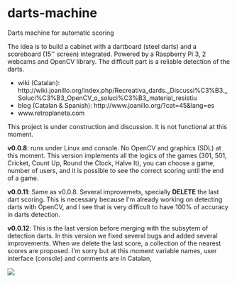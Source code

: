 # darts-machine
Darts machine for automatic scoring

The idea is to build a cabinet with a dartboard (steel darts) and a scoreboard (15'' screen) integrated. Powered by a Raspberry Pi 3, 2 webcams and OpenCV library. The difficult part is a reliable detection of the darts.
<ul>
<li>wiki (Catalan): http://wiki.joanillo.org/index.php/Recreativa_dards._Discussi%C3%B3._Soluci%C3%B3_OpenCV_o_soluci%C3%B3_material_resistiu</li>
  <li>blog (Catalan & Spanish): http://www.joanillo.org/?cat=45&lang=es</li>
  <li>www.retroplaneta.com</li>
</ul>
This project is under construction and discussion. It is not functional at this moment.

<strong>v0.0.8</strong>: runs under Linux and console. No OpenCV and graphics (SDL) at this moment. This version implements all the logics of the games (301, 501, Cricket, Count Up, Round the Clock, Halve It), you can choose a game, number of users, and it is possible to see the correct  scoring until the end of a game. 

<strong>v0.0.11</strong>: Same as v0.0.8. Several improvemets, specially <strong>DELETE</strong> the last dart scoring. This is necessary because I'm already working on detecting darts with OpenCV, and I see that is very difficult to have 100% of accuracy in darts detection.

<strong>v0.0.12</strong>: This is the last version before merging with the subsytem of detection darts. In this version we fixed several bugs and added several improvements. When we delete the last score, a collection of the nearest scores are proposed. I'm sorry but at this moment variable names, user interface (console) and comments are in Catalan,

<img src="http://www.joanillo.org/wp-content/uploads/2018/02/darts-machine-00121.png" />
